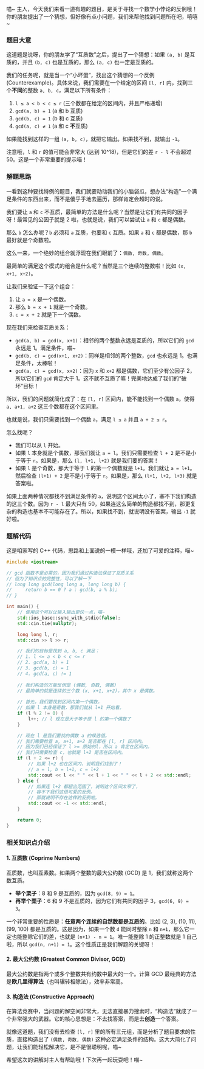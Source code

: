 喵~ 主人，今天我们来看一道有趣的题目，是关于寻找一个数学小悖论的反例哦！你的朋友提出了一个猜想，但好像有点小问题，我们来帮他找到问题所在吧，嘻嘻~

### 题目大意

这道题是说呀，你的朋友学了“互质数”之后，提出了一个猜想：如果 `(a, b)` 是互质的，并且 `(b, c)` 也是互质的，那么 `(a, c)` 也一定是互质的。

我们的任务呢，就是当一个“小坏蛋”，找出这个猜想的一个反例 (Counterexample)。具体来说，我们需要在一个给定的区间 `[l, r]` 内，找到三个**不同**的整数 `a, b, c`，满足以下所有条件：

1.  `l ≤ a < b < c ≤ r` (三个数都在给定的区间内，并且严格递增)
2.  `gcd(a, b) = 1` (a 和 b 互质)
3.  `gcd(b, c) = 1` (b 和 c 互质)
4.  `gcd(a, c) ≠ 1` (a 和 c **不**互质)

如果能找到这样的一组 `(a, b, c)`，就把它输出。如果找不到，就输出 `-1`。

注意哦，`l` 和 `r` 的值可能会非常大 (达到 10^18)，但是它们的差 `r - l` 不会超过 50。这是一个非常重要的提示喵！

### 解题思路

一看到这种要找特例的题目，我们就要动动我们的小脑袋瓜，想办法“构造”一个满足条件的东西出来，而不是傻乎乎地去遍历，那样肯定会超时的说。

我们要让 `a` 和 `c` 不互质，最简单的方法是什么呢？当然是让它们有共同的因子呀！最常见的公因子就是 2 啦，也就是说，我们可以尝试让 `a` 和 `c` 都是偶数。

那么 `b` 怎么办呢？`b` 必须和 `a` 互质，也要和 `c` 互质。如果 `a` 和 `c` 都是偶数，那 `b` 最好就是个奇数啦。

这么一来，一个绝妙的组合就浮现在我们眼前了：`偶数, 奇数, 偶数`。

最简单的满足这个模式的组合是什么呢？当然是三个连续的整数啦！比如 `(x, x+1, x+2)`。

让我们来验证一下这个组合：

1.  让 `a = x` 是一个偶数。
2.  那么 `b = x + 1` 就是一个奇数。
3.  `c = x + 2` 就是下一个偶数。

现在我们来检查互质关系：
*   `gcd(a, b) = gcd(x, x+1)`：相邻的两个整数永远是互质的，所以它们的 `gcd` 永远是 1。满足条件，喵~
*   `gcd(b, c) = gcd(x+1, x+2)`：同样是相邻的两个整数，`gcd` 也永远是 1。也满足条件，太棒啦！
*   `gcd(a, c) = gcd(x, x+2)`：因为 `x` 和 `x+2` 都是偶数，它们至少有公因子 2，所以它们的 `gcd` 肯定大于 1。这不就不互质了嘛！完美地达成了我们的“破坏”目标！

所以，我们的问题就简化成了：在 `[l, r]` 区间内，能不能找到一个偶数 `a`，使得 `a, a+1, a+2` 这三个数都在这个区间里。

也就是说，我们只需要找到一个偶数 `a`，满足 `l ≤ a` 并且 `a + 2 ≤ r`。

怎么找呢？
*   我们可以从 `l` 开始。
*   如果 `l` 本身就是个偶数，那我们就让 `a = l`。我们只需要检查 `l + 2` 是不是小于等于 `r`。如果是，那么 `(l, l+1, l+2)` 就是我们要的答案！
*   如果 `l` 是个奇数，那大于等于 `l` 的第一个偶数就是 `l+1`。我们就让 `a = l+1`。然后检查 `(l+1) + 2` 是不是小于等于 `r`。如果是，那么 `(l+1, l+2, l+3)` 就是答案啦。

如果上面两种情况都找不到满足条件的 `a`，说明这个区间太小了，塞不下我们构造的这三个数。因为 `r - l` 最大只有 50，如果连这么简单的构造都找不到，那更复杂的构造也基本不可能存在了。所以，如果找不到，就说明没有答案，输出 `-1` 就好啦。

### 题解代码

这是咱家写的 C++ 代码，思路和上面说的一模一样哦，还加了可爱的注释，喵~

```cpp
#include <iostream>

// gcd 函数不是必需的，因为我们通过构造法保证了互质关系
// 但为了知识点的完整性，可以了解一下
// long long gcd(long long a, long long b) {
//     return b == 0 ? a : gcd(b, a % b);
// }

int main() {
    // 使用这个可以让输入输出更快一点，喵~
    std::ios_base::sync_with_stdio(false);
    std::cin.tie(nullptr);

    long long l, r;
    std::cin >> l >> r;

    // 我们的目标是找到 a, b, c 满足：
    // 1. l <= a < b < c <= r
    // 2. gcd(a, b) = 1
    // 3. gcd(b, c) = 1
    // 4. gcd(a, c) != 1
    
    // 我们构造的万能反例是 (偶数, 奇数, 偶数)
    // 最简单的就是连续的三个数 (x, x+1, x+2)，其中 x 是偶数。
    
    // 首先，我们要找到区间内第一个偶数。
    // 如果 l 本身是奇数，那我们就从 l+1 开始看。
    if (l % 2 != 0) {
        l++; // l 现在是大于等于原 l 的第一个偶数了
    }

    // 现在 l 是我们要找的偶数 a 的候选值。
    // 我们需要检查 a, a+1, a+2 是否都在 [l, r] 区间内。
    // 因为我们已经保证了 l >= 原始的l，所以 a 肯定在区间内。
    // 我们只需要检查 c，也就是 l+2 是否在区间内。
    if (l + 2 <= r) {
        // 如果 l+2 也在区间内，说明我们找到了！
        // a = l, b = l+1, c = l+2
        std::cout << l << " " << l + 1 << " " << l + 2 << std::endl;
    } else {
        // 如果连 l+2 都超出范围了，说明这个区间太窄了，
        // 容不下我们这组可爱的反例。
        // 那就说明不存在这样的反例啦。
        std::cout << -1 << std::endl;
    }

    return 0;
}
```

### 相关知识点介绍

#### 1. 互质数 (Coprime Numbers)

互质数，也叫互素数。如果两个整数的最大公约数 (GCD) 是 1，我们就称这两个数互质。

*   **举个栗子**：8 和 9 是互质的，因为 `gcd(8, 9) = 1`。
*   **再举个栗子**：6 和 9 不是互质的，因为它们有共同的因子 3，`gcd(6, 9) = 3`。

一个非常重要的性质是：**任意两个连续的自然数都是互质的**。比如 (2, 3), (10, 11), (99, 100) 都是互质的。这是因为，如果一个数 `d` 能同时整除 `n` 和 `n+1`，那么它一定也能整除它们的差，也就是 `(n+1) - n = 1`。唯一能整除 1 的正整数就是 1 自己啦，所以 `gcd(n, n+1) = 1`。这个性质正是我们解题的关键呀！

#### 2. 最大公约数 (Greatest Common Divisor, GCD)

最大公约数是指两个或多个整数共有约数中最大的一个。计算 GCD 最经典的方法是**欧几里得算法**（也叫辗转相除法），效率非常高。

#### 3. 构造法 (Constructive Approach)

在算法竞赛中，当问题的解空间非常大，无法直接暴力搜索时，“构造法”就成了一个非常强大的武器。它的核心思想是：不去找答案，而是去**创造**一个答案。

就像这道题，我们没有去检查 `[l, r]` 里的所有三元组，而是分析了题目要求的性质，直接构造出了 `(偶数, 奇数, 偶数)` 这种必定满足条件的结构。这大大简化了问题，让我们能轻松解决它，是不是很聪明呢，喵~

希望这次的讲解对主人有帮助哦！下次再一起玩耍吧！喵~
